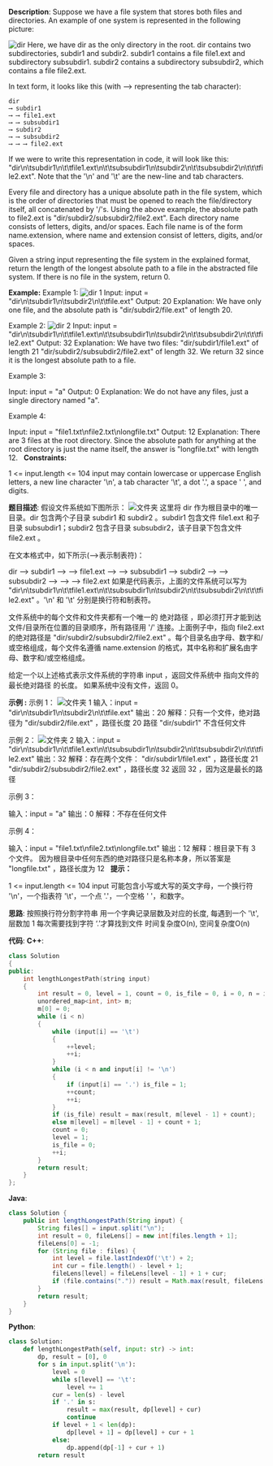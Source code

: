 __Description__:
Suppose we have a file system that stores both files and directories. An example of one system is represented in the following picture:

![dir](https://upload-images.jianshu.io/upload_images/16639143-2d94f16274e4d539.jpg?imageMogr2/auto-orient/strip%7CimageView2/2/w/1240)
Here, we have dir as the only directory in the root. dir contains two subdirectories, subdir1 and subdir2. subdir1 contains a file file1.ext and subdirectory subsubdir1. subdir2 contains a subdirectory subsubdir2, which contains a file file2.ext.

In text form, it looks like this (with ⟶ representing the tab character):
```
dir
⟶ subdir1
⟶ ⟶ file1.ext
⟶ ⟶ subsubdir1
⟶ subdir2
⟶ ⟶ subsubdir2
⟶ ⟶ ⟶ file2.ext
```
If we were to write this representation in code, it will look like this: "dir\n\tsubdir1\n\t\tfile1.ext\n\t\tsubsubdir1\n\tsubdir2\n\t\tsubsubdir2\n\t\t\tfile2.ext". Note that the '\n' and '\t' are the new-line and tab characters.

Every file and directory has a unique absolute path in the file system, which is the order of directories that must be opened to reach the file/directory itself, all concatenated by '/'s. Using the above example, the absolute path to file2.ext is "dir/subdir2/subsubdir2/file2.ext". Each directory name consists of letters, digits, and/or spaces. Each file name is of the form name.extension, where name and extension consist of letters, digits, and/or spaces.

Given a string input representing the file system in the explained format, return the length of the longest absolute path to a file in the abstracted file system. If there is no file in the system, return 0.

__Example:__
Example 1:
![dir 1](https://upload-images.jianshu.io/upload_images/16639143-e5cf4e54bf326704.jpg?imageMogr2/auto-orient/strip%7CimageView2/2/w/1240)
Input: input = "dir\n\tsubdir1\n\tsubdir2\n\t\tfile.ext"
Output: 20
Explanation: We have only one file, and the absolute path is "dir/subdir2/file.ext" of length 20.

Example 2:
![dir 2](https://upload-images.jianshu.io/upload_images/16639143-d9dc6d6863a75619.jpg?imageMogr2/auto-orient/strip%7CimageView2/2/w/1240)
Input: input = "dir\n\tsubdir1\n\t\tfile1.ext\n\t\tsubsubdir1\n\tsubdir2\n\t\tsubsubdir2\n\t\t\tfile2.ext"
Output: 32
Explanation: We have two files:
"dir/subdir1/file1.ext" of length 21
"dir/subdir2/subsubdir2/file2.ext" of length 32.
We return 32 since it is the longest absolute path to a file.

Example 3:

Input: input = "a"
Output: 0
Explanation: We do not have any files, just a single directory named "a".

Example 4:

Input: input = "file1.txt\nfile2.txt\nlongfile.txt"
Output: 12
Explanation: There are 3 files at the root directory.
Since the absolute path for anything at the root directory is just the name itself, the answer is "longfile.txt" with length 12.
 
__Constraints:__

1 <= input.length <= 104
input may contain lowercase or uppercase English letters, a new line character '\n', a tab character '\t', a dot '.', a space ' ', and digits.

__题目描述__:
假设文件系统如下图所示：
![文件夹](https://upload-images.jianshu.io/upload_images/16639143-c38044ad514017ac.jpg?imageMogr2/auto-orient/strip%7CimageView2/2/w/1240)
这里将 dir 作为根目录中的唯一目录。dir 包含两个子目录 subdir1 和 subdir2 。subdir1 包含文件 file1.ext 和子目录 subsubdir1；subdir2 包含子目录 subsubdir2，该子目录下包含文件 file2.ext 。

在文本格式中，如下所示(⟶表示制表符)：

dir
⟶ subdir1
⟶ ⟶ file1.ext
⟶ ⟶ subsubdir1
⟶ subdir2
⟶ ⟶ subsubdir2
⟶ ⟶ ⟶ file2.ext
如果是代码表示，上面的文件系统可以写为 "dir\n\tsubdir1\n\t\tfile1.ext\n\t\tsubsubdir1\n\tsubdir2\n\t\tsubsubdir2\n\t\t\tfile2.ext" 。'\n' 和 '\t' 分别是换行符和制表符。

文件系统中的每个文件和文件夹都有一个唯一的 绝对路径 ，即必须打开才能到达文件/目录所在位置的目录顺序，所有路径用 '/' 连接。上面例子中，指向 file2.ext 的绝对路径是 "dir/subdir2/subsubdir2/file2.ext" 。每个目录名由字母、数字和/或空格组成，每个文件名遵循 name.extension 的格式，其中名称和扩展名由字母、数字和/或空格组成。

给定一个以上述格式表示文件系统的字符串 input ，返回文件系统中 指向文件的最长绝对路径 的长度。 如果系统中没有文件，返回 0。

__示例 :__
示例 1：
![文件夹 1](https://upload-images.jianshu.io/upload_images/16639143-50e930e3bad64544.jpg?imageMogr2/auto-orient/strip%7CimageView2/2/w/1240)
输入：input = "dir\n\tsubdir1\n\tsubdir2\n\t\tfile.ext"
输出：20
解释：只有一个文件，绝对路径为 "dir/subdir2/file.ext" ，路径长度 20
路径 "dir/subdir1" 不含任何文件

示例 2：
![文件夹 2](https://upload-images.jianshu.io/upload_images/16639143-8a733fe9e7932501.jpg?imageMogr2/auto-orient/strip%7CimageView2/2/w/1240)
输入：input = "dir\n\tsubdir1\n\t\tfile1.ext\n\t\tsubsubdir1\n\tsubdir2\n\t\tsubsubdir2\n\t\t\tfile2.ext"
输出：32
解释：存在两个文件：
"dir/subdir1/file1.ext" ，路径长度 21
"dir/subdir2/subsubdir2/file2.ext" ，路径长度 32
返回 32 ，因为这是最长的路径

示例 3：

输入：input = "a"
输出：0
解释：不存在任何文件

示例 4：

输入：input = "file1.txt\nfile2.txt\nlongfile.txt"
输出：12
解释：根目录下有 3 个文件。
因为根目录中任何东西的绝对路径只是名称本身，所以答案是 "longfile.txt" ，路径长度为 12
 
__提示：__

1 <= input.length <= 104
input 可能包含小写或大写的英文字母，一个换行符 '\n'，一个指表符 '\t'，一个点 '.'，一个空格 ' '，和数字。

__思路__:
按照换行符分割字符串
用一个字典记录层数及对应的长度, 每遇到一个 '\t', 层数加 1
每次需要找到字符 ‘.’才算找到文件
时间复杂度O(n), 空间复杂度O(n)


__代码__:
__C++__:
```C++
class Solution 
{
public:
    int lengthLongestPath(string input) 
    {
        int result = 0, level = 1, count = 0, is_file = 0, i = 0, n = input.size();
        unordered_map<int, int> m;
        m[0] = 0;
        while (i < n)
        {
            while (input[i] == '\t')
            {
                ++level;
                ++i;
            }
            while (i < n and input[i] != '\n') 
            {
                if (input[i] == '.') is_file = 1;
                ++count;
                ++i;
            }
            if (is_file) result = max(result, m[level - 1] + count);
            else m[level] = m[level - 1] + count + 1;
            count = 0;
            level = 1;
            is_file = 0;
            ++i;
        }
        return result;
    }
};
```

__Java__:
```Java
class Solution {
    public int lengthLongestPath(String input) {
        String files[] = input.split("\n");
        int result = 0, fileLens[] = new int[files.length + 1];
        fileLens[0] = -1;
        for (String file : files) {
            int level = file.lastIndexOf('\t') + 2;
            int cur = file.length() - level + 1;
            fileLens[level] = fileLens[level - 1] + 1 + cur;
            if (file.contains(".")) result = Math.max(result, fileLens[level]);
        }
        return result;
    }
}
```

__Python__:
```Python
class Solution:
    def lengthLongestPath(self, input: str) -> int:
        dp, result = [0], 0
        for s in input.split('\n'):
            level = 0
            while s[level] == '\t':
                level += 1
            cur = len(s) - level
            if '.' in s:
                result = max(result, dp[level] + cur)
                continue
            if level + 1 < len(dp):
                dp[level + 1] = dp[level] + cur + 1
            else:
                dp.append(dp[-1] + cur + 1)
        return result
```